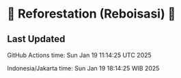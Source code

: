 
# 🌳 Reforestation (Reboisasi) 🌲

## Last Updated

GitHub Actions time: Sun Jan 19 11:14:25 UTC 2025

Indonesia/Jakarta time: Sun Jan 19 18:14:25 WIB 2025
